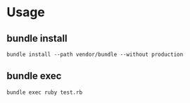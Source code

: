 # Usage

## bundle install

```
bundle install --path vendor/bundle --without production
```

## bundle exec

```
bundle exec ruby test.rb
```
